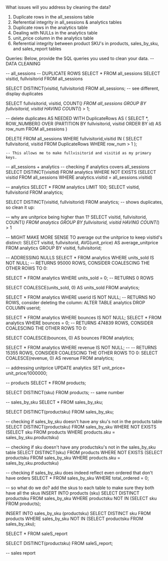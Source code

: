 What issues will you address by cleaning the data?
1. Duplicate rows in the all_sessions table
2. Referential integrity in all_sessions & analytics tables
3. Duplicate rows in the analytics table
4. Dealing with NULLs in the analytics table
6. unit_price column in the analytics table
7. Referential integrity between product SKU's in products, sales_by_sku, and sales_report tables


Queries:
Below, provide the SQL queries you used to clean your data.
-- 	DATA CLEANING

-- all_sessions 
-- DUPLICATE ROWS
SELECT * FROM all_sessions
SELECT visitid, fullvisitorid FROM all_sessions

SELECT DISTINCT(visitid, fullvisitorid) 
FROM all_sessions;
-- see different, display duplicates

SELECT fullvisitorid, visitid, COUNT(*)
FROM all_sessions
GROUP BY fullvisitorid, visitid
HAVING COUNT(*) > 1;

-- delete duplicates AS NEEDED
WITH DuplicateRows AS (
    SELECT *,
           ROW_NUMBER() OVER (PARTITION BY fullvisitorid, visitid ORDER BY id) AS row_num
    FROM all_sessions
)

DELETE FROM all_sessions
WHERE fullvisitorid,visitid IN (
    SELECT fullvisitorid, visitid
    FROM DuplicateRows
    WHERE row_num > 1
);

	-- This allows me to make fullvisitorid and visitid as my primary keys.

-- all_sessions + analytics
-- checking if analytics covers all_sessions
SELECT DISTINCT(visitid)
FROM analytics
WHERE NOT EXISTS 
    (SELECT visitid
     FROM all_sessions
     WHERE analytics.visitid = all_sessions.visitid)

-- analytics
SELECT * FROM analytics LIMIT 100;
SELECT visitid, fullvisitorid FROM analytics;

SELECT DISTINCT(visitid, fullvisitorid)
FROM analytics;
-- shows duplicates, so clean it up:

-- why are unitprice being higher than 1?
SELECT visitid, fullvisitorid, COUNT(*)
FROM analytics
GROUP BY fullvisitorid, visitid
HAVING COUNT(*) > 1

-- MIGHT MAKE MORE SENSE TO average out the unitprice to keep visitid's distinct:
SELECT visitid, fullvisitorid, AVG(unit_price) AS average_unitprice
FROM analytics
GROUP BY visitid, fullvisitorid;


-- ADDRESSING NULLS
SELECT * FROM analytics WHERE units_sold IS NOT NULL;
-- RETURNS 95000 ROWS, CONSIDER COALESCING THE OTHER ROWS TO 0:

SELECT * FROM analytics WHERE units_sold = 0;
-- RETURNS 0 ROWS

SELECT COALESCE(units_sold, 0) AS units_sold
FROM analytics;


SELECT * FROM analytics WHERE userid IS NOT NULL;
-- RETURNS NO ROWS, consider deleting the column:
ALTER TABLE analytics
DROP COLUMN userid;

SELECT * FROM analytics WHERE bounces IS NOT NULL;
SELECT * FROM analytics WHERE bounces = 0;
-- RETURNS 474839 ROWS, CONSIDER COALESCING THE OTHER ROWS TO 0:

SELECT COALESCE(bounces, 0) AS bounces
FROM analytics;

SELECT * FROM analytics WHERE revenue IS NOT NULL;
-- -- RETURNS 15355 ROWS, CONSIDER COALESCING THE OTHER ROWS TO 0:
SELECT COALESCE(revenue, 0) AS revenue
FROM analytics;

-- addressing unitprice
UPDATE analytics 
SET unit_price= unit_price/1000000;

-- products
SELECT * FROM products;

SELECT DISTINCT(sku)
FROM products;
-- same number

-- sales_by_sku
SELECT * FROM sales_by_sku;

SELECT DISTINCT(productsku)
FROM sales_by_sku;

-- checking if sales_by_sku doesn't have any sku's not in the products table
SELECT DISTINCT(productsku)
FROM sales_by_sku
WHERE NOT EXISTS 
    (SELECT sku
     FROM products
     WHERE products.sku = sales_by_sku.productsku)

-- checking if sku doesn't have any productsku's not in the sales_by_sku table
SELECT DISTINCT(sku)
FROM products
WHERE NOT EXISTS 
    (SELECT productsku
     FROM sales_by_sku
     WHERE products.sku = sales_by_sku.productsku)

-- checking if sales_by_sku does indeed reflect even ordered that don't have orders
SELECT * FROM sales_by_sku WHERE total_ordered = 0;

-- so what do we do? add the skus to each table to make sure they both have all the skus
INSERT INTO products (sku)
SELECT DISTINCT productsku
FROM sales_by_sku
WHERE productsku NOT IN (SELECT sku FROM products);

INSERT INTO sales_by_sku (productsku)
SELECT DISTINCT sku
FROM products
WHERE sales_by_sku NOT IN (SELECT productsku FROM sales_by_sku);

SELECT * FROM saleS_report

SELECT DISTINCT(productsku)
FROM saleS_report;

-- sales report
